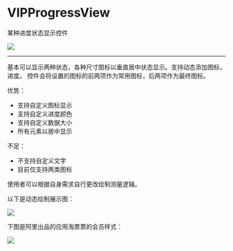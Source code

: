 # VIPProgressView
某种进度状态显示控件

![](http://7xuwb4.com1.z0.glb.clouddn.com/QQ%E6%88%AA%E5%9B%BE20160530160310.png?imageView2/1/w/200/h/200)

----------

基本可以显示两种状态，各种尺寸图标以垂直居中状态显示。支持动态添加图标，进度。
控件会将设置的图标的前两项作为常用图标，后两项作为最终图标。

优势：

- 支持自定义图标显示
- 支持自定义进度颜色
- 支持自定义数据大小
- 所有元素以居中显示

不足：

- 不支持自定义文字
- 目前仅支持两类图标

使用者可以根据自身需求自行更改绘制测量逻辑。

以下是动态绘制展示图：

![](http://7xuwb4.com1.z0.glb.clouddn.com/device-2016-06-01-185329.mp4_1464778588.gif)


下图是阿里出品的应用淘票票的会员样式：

![](http://7xuwb4.com1.z0.glb.clouddn.com/QQ%E6%88%AA%E5%9B%BE20160530161631.png?imageView2/1/w/200/h/200)
